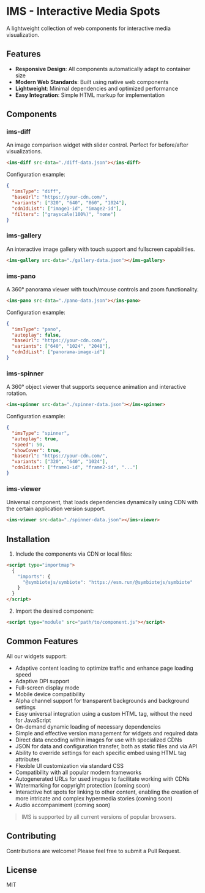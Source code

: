 # IMS - Interactive Media Spots

A lightweight collection of web components for interactive media visualization.

## Features

- **Responsive Design**: All components automatically adapt to container size
- **Modern Web Standards**: Built using native web components
- **Lightweight**: Minimal dependencies and optimized performance
- **Easy Integration**: Simple HTML markup for implementation

## Components

### ims-diff
An image comparison widget with slider control. Perfect for before/after visualizations.

```html
<ims-diff src-data="./diff-data.json"></ims-diff>
```

Configuration example:
```json
{
  "imsType": "diff",
  "baseUrl": "https://your-cdn.com/",
  "variants": ["320", "640", "860", "1024"],
  "cdnIdList": ["image1-id", "image2-id"],
  "filters": ["grayscale(100%)", "none"]
}
```

### ims-gallery
An interactive image gallery with touch support and fullscreen capabilities.

```html
<ims-gallery src-data="./gallery-data.json"></ims-gallery>
```

### ims-pano
A 360° panorama viewer with touch/mouse controls and zoom functionality.

```html
<ims-pano src-data="./pano-data.json"></ims-pano>
```

Configuration example:
```json
{
  "imsType": "pano",
  "autoplay": false,
  "baseUrl": "https://your-cdn.com/",
  "variants": ["640", "1024", "2048"],
  "cdnIdList": ["panorama-image-id"]
}
```

### ims-spinner
A 360° object viewer that supports sequence animation and interactive rotation.

```html
<ims-spinner src-data="./spinner-data.json"></ims-spinner>
```

Configuration example:
```json
{
  "imsType": "spinner",
  "autoplay": true,
  "speed": 50,
  "showCover": true,
  "baseUrl": "https://your-cdn.com/",
  "variants": ["320", "640", "1024"],
  "cdnIdList": ["frame1-id", "frame2-id", "..."]
}
```

### ims-viewer
Universal component, that loads dependencies dynamically using CDN with the certain application version support.

```html
<ims-viewer src-data="./spinner-data.json"></ims-viewer>
```

## Installation

1. Include the components via CDN or local files:
```html
<script type="importmap">
  {
    "imports": {
      "@symbiotejs/symbiote": "https://esm.run/@symbiotejs/symbiote"
    }
  }
</script>
```

2. Import the desired component:
```html
<script type="module" src="path/to/component.js"></script>
```

## Common Features

All our widgets support:

- Adaptive content loading to optimize traffic and enhance page loading speed
- Adaptive DPI support
- Full-screen display mode
- Mobile device compatibility
- Alpha channel support for transparent backgrounds and background settings
- Easy universal integration using a custom HTML tag, without the need for JavaScript
- On-demand dynamic loading of necessary dependencies
- Simple and effective version management for widgets and required data
- Direct data encoding within images for use with specialized CDNs
- JSON for data and configuration transfer, both as static files and via API
- Ability to override settings for each specific embed using HTML tag attributes
- Flexible UI customization via standard CSS
- Compatibility with all popular modern frameworks
- Autogenerated URLs for used images to facilitate working with CDNs
- Watermarking for copyright protection (coming soon)
- Interactive hot spots for linking to other content, enabling the creation of more intricate and complex hypermedia stories (coming soon)
- Audio accompaniment (coming soon)

> IMS is supported by all current versions of popular browsers.

## Contributing

Contributions are welcome! Please feel free to submit a Pull Request.

## License

MIT